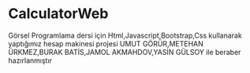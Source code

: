 # CalculatorWeb
Görsel Programlama dersi için Html,Javascript,Bootstrap,Css kullanarak  yaptığımız hesap makinesi projesi
UMUT GÖRÜR,METEHAN ÜRKMEZ,BURAK BATİS,JAMOL AKMAHDOV,YASİN GÜLSOY ile  beraber hazırlanmıştır
